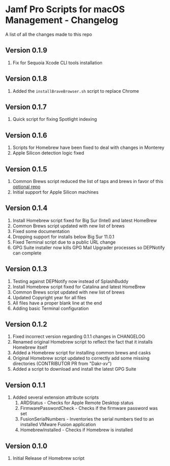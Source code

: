 Jamf Pro Scripts for macOS Management - Changelog
==============
A list of all the changes made to this repo

Version 0.1.9
-------------

1. Fix for Sequoia Xcode CLI tools installation

Version 0.1.8
-------------

1. Added the `installBraveBrowser.sh` script to replace Chrome

Version 0.1.7
-------------

1. Quick script for fixing Spotlight indexing

Version 0.1.6
-------------

1. Scripts for Homebrew have been fixed to deal with changes in Monterey
2. Apple Silicon detection logic fixed

Version 0.1.5
-------------

1. Common Brews script reduced the list of taps and brews in favor of this [optional repo](https://github.com/route1337/devops-mac)
2. Initial support for Apple Silicon machines

Version 0.1.4
-------------

1. Install Homebrew script fixed for Big Sur (Intel) and latest HomeBrew
2. Common Brews script updated with new list of brews
3. Fixed some documentation
4. Dropping support for installs below Big Sur 11.0.1
5. Fixed Terminal script due to a public URL change
6. GPG Suite installer now kills GPG Mail Upgrader processes so DEPNotify can complete

Version 0.1.3
-------------

1. Testing against DEPNotify now instead of SplashBuddy
2. Install Homebrew script fixed for Catalina and latest HomeBrew
3. Common Brews script updated with new list of brews
4. Updated Copyright year for all files
5. All files have a proper blank line at the end
6. Adding basic Terminal configuration

Version 0.1.2
------------

1. Fixed incorrect version regarding 0.1.1 changes in CHANGELOG
2. Renamed original Homebrew script to reflect the fact that it installs Homebrew itself
3. Added a Homebrew script for installing common brews and casks
4. Original Homebrew script updated to correctly add some missing directories (CONTRIBUTOR PR from "Dakr-xv")
5. Added a script to download and install the latest GPG Suite

Version 0.1.1
------------

1. Added several extension attribute scripts
    1. ARDStatus - Checks for Apple Remote Desktop status
    2. FirmwarePasswordCheck - Checks if the firmware password was set
    3. FusionSerialNumbers - Inventories the serial numbers tied to an installed VMware Fusion application
    4. HomebrewInstalled - Checks if Homebrew is installed

Version 0.1.0
------------

1. Initial Release of Homebrew script
